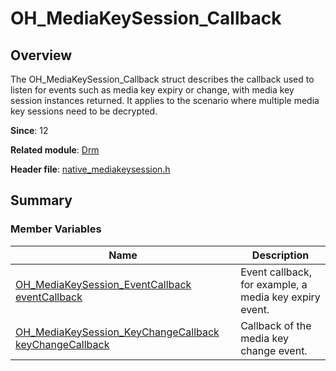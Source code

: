 # OH_MediaKeySession_Callback


## Overview

The OH_MediaKeySession_Callback struct describes the callback used to listen for events such as media key expiry or change, with media key session instances returned. It applies to the scenario where multiple media key sessions need to be decrypted.

**Since**: 12

**Related module**: [Drm](_drm.md)

**Header file**: [native_mediakeysession.h](native__mediakeysession_8h.md)


## Summary


### Member Variables

| Name| Description| 
| -------- | -------- |
| [OH_MediaKeySession_EventCallback](_drm.md#oh_mediakeysession_eventcallback) [eventCallback](_drm.md#eventcallback-22) | Event callback, for example, a media key expiry event.| 
| [OH_MediaKeySession_KeyChangeCallback](_drm.md#oh_mediakeysession_keychangecallback) [keyChangeCallback](_drm.md#keychangecallback-22) | Callback of the media key change event.| 
